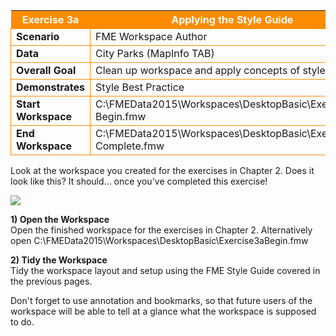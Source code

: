 <table style="border-spacing: 0px">
<tr>
<th style="background-color:darkorange;color:white">Exercise 3a</th>
<th style="background-color:darkorange;color:white">Applying the Style Guide</th>
</tr>

<tr>
<td style="border: 1px solid darkorange; font-weight: bold">Scenario</td>
<td style="border: 1px solid darkorange">FME Workspace Author</td>
</tr>

<tr>
<td style="border: 1px solid darkorange; font-weight: bold">Data</td>
<td style="border: 1px solid darkorange">City Parks (MapInfo TAB)</td>
</tr>

<tr>
<td style="border: 1px solid darkorange; font-weight: bold">Overall Goal</td>
<td style="border: 1px solid darkorange">Clean up workspace and apply concepts of style guide</td>
</tr>

<tr>
<td style="border: 1px solid darkorange; font-weight: bold">Demonstrates</td>
<td style="border: 1px solid darkorange">Style Best Practice</td>
</tr>

<tr>
<td style="border: 1px solid darkorange; font-weight: bold">Start Workspace</td>
<td style="border: 1px solid darkorange">C:\FMEData2015\Workspaces\DesktopBasic\Exercise3a-Begin.fmw</td>
</tr>

<tr>
<td style="border: 1px solid darkorange; font-weight: bold">End Workspace</td>
<td style="border: 1px solid darkorange">C:\FMEData2015\Workspaces\DesktopBasic\Exercise3a-Complete.fmw</td>
</tr>

</table>


Look at the workspace you created for the exercises in Chapter 2. Does it look like this? It should... once you've completed this exercise!

![](https://raw.githubusercontent.com/FMEEvangelist/FME-Desktop-Basic-Training-Manual-Images/master/Img3.54.BestPracticeStyleWorkspace.jpg)


**1) Open the Workspace**
<br>Open the finished workspace for the exercises in Chapter 2.
Alternatively open C:\FMEData2015\Workspaces\DesktopBasic\Exercise3aBegin.fmw

**2) Tidy the Workspace**
<br>Tidy the workspace layout and setup using the FME Style Guide covered in the previous pages.

Don't forget to use annotation and bookmarks, so that future users of the workspace will be able to tell at a glance what the workspace is supposed to do.
